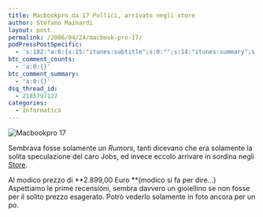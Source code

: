 ```yaml
---
title: Macbookpro da 17 Pollici, arrivato negli store
author: Stefano Mainardi
layout: post
permalink: /2006/04/24/macbook-pro-17/
podPressPostSpecific:
  - 's:182:"a:6:{s:15:"itunes:subtitle";s:0:"";s:14:"itunes:summary";s:0:"";s:15:"itunes:keywords";s:0:"";s:13:"itunes:author";s:0:"";s:15:"itunes:explicit";s:0:"";s:12:"itunes:block";s:2:"no";}";'
btc_comment_counts:
  - 'a:0:{}'
btc_comment_summary:
  - 'a:0:{}'
dsq_thread_id:
  - 2185797127
categories:
  - Informatica
---
```

![Macbookpro 17][1]

Sembrava fosse solamente un *Rumors*, tanti dicevano che era solamente la solita speculazione del caro Jobs, ed invece eccolo arrivare in sordina negli [Store][2].

Al modico prezzo di **2.899,00 Euro **(modico si fa per dire&#8230;)  
Aspettiamo le prime recensioni, sembra davvero un gioiellino se non fosse per il solito prezzo esagerato. Potrò vederlo solamente in foto ancora per un po.

 [1]: http://a248.e.akamai.net/7/248/8352/675/store.apple.com/Catalog/it/Images/mb_step1_hero_060110.jpg "Macbookpro 17"
 [2]: http://store.apple.com/Apple/WebObjects/italystore.woa/6044042/wo/TM4MJSFyZYjx26Qa6mB3mh4FP1Q/0.PSLID?mco=BD71A47D&#038;nclm=MacBook "Apple Store"